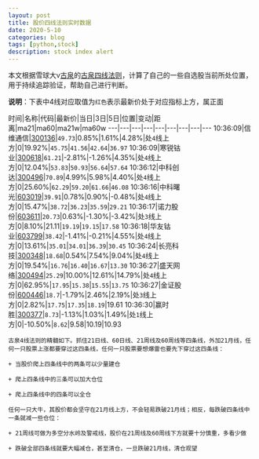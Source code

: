 ```yaml
---
layout: post
title: 股价四线法则实时数据
date: 2020-5-10
categories: blog
tags: [python,stock]
description: stock index alert
---
```



本文根据雪球大v[古泉](https://xueqiu.com/u/7148646888)的[古泉四线法则](https://xueqiu.com/7148646888/130498192)，计算了自己的一些自选股当前所处位置，用于持续追踪验证，帮助自己进行判断。

**说明**：下表中4线对应取值为`红色`表示最新价处于对应指标上方，属正面

时间|名称|代码|最新价|当日|3日|5日|位置|变动|距离|ma21|ma60|ma21w|ma60w
---|---|---|---|---|---|---|---|---
10:36:09|信维通信|[300136](https://xueqiu.com/S/SZ300136)|`49.73`|0.85%|1.61%|4.28%|处`4`线上方|0|19.92%|`45.75`|`41.56`|`42.64`|`36.97`
10:36:09|寒锐钴业|[300618](https://xueqiu.com/S/SZ300618)|`61.21`|-2.81%|-1.26%|4.35%|处`4`线上方|0|12.04%|`53.83`|`50.93`|`56.64`|`57.64`
10:36:12|中科创达|[300496](https://xueqiu.com/S/SZ300496)|`70.89`|4.99%|5.98%|4.40%|处`4`线上方|0|25.60%|`62.29`|`59.20`|`61.66`|`46.08`
10:36:16|中科曙光|[603019](https://xueqiu.com/S/SH603019)|`39.91`|0.78%|0.90%|-0.48%|处`4`线上方|0|15.47%|`38.72`|`36.23`|`35.59`|`29.21`
10:36:17|诺力股份|[603611](https://xueqiu.com/S/SH603611)|`20.73`|0.63%|-1.30%|-3.42%|处`3`线上方|0|8.10%|21.11|`19.19`|`19.15`|`17.58`
10:36:18|华友钴业|[603799](https://xueqiu.com/S/SH603799)|`38.42`|-1.41%|-0.21%|4.55%|处`4`线上方|0|13.61%|`35.01`|`34.01`|`36.39`|`30.45`
10:36:24|长亮科技|[300348](https://xueqiu.com/S/SZ300348)|`18.68`|0.54%|7.54%|9.04%|处`4`线上方|0|19.54%|`16.76`|`16.40`|`16.67`|`13.30`
10:36:27|盛天网络|[300494](https://xueqiu.com/S/SZ300494)|`25.29`|10.00%|12.61%|14.79%|处`4`线上方|0|62.95%|`17.95`|`15.38`|`15.55`|`13.75`
10:36:27|金证股份|[600446](https://xueqiu.com/S/SH600446)|`18.7`|-1.79%|2.46%|2.19%|处`3`线上方|0|2.82%|`17.75`|`17.35`|`18.19`|19.61
10:36:30|赢时胜|[300377](https://xueqiu.com/S/SZ300377)|`8.73`|-1.13%|1.03%|1.49%|处`1`线上方|0|-10.50%|`8.62`|9.58|10.19|10.93

```
古泉4线法则的精髓如下。抓住21日线、60日线、21周线及60周线等四条线，外加21月线，任何一只股票上涨都要穿过这四条线，任何一只股票要想爆雷也要先下穿过这四条线：

+ 当股价爬上四条线中的两条可以少量建仓

+ 爬上四条线中的三条可以加大仓位

+ 爬上四条线中的四条可以全仓

任何一只大牛，其股价都会坚守在21月线上方，不会轻易跌破21月线；相反，每跌破四条线中一条就减一些仓位：

+ 21周线可做为多空分水岭及警戒线，股价在21周线及60周线下方就要十分慎重，多看少做

+ 跌破全部四条线就要大幅减仓，甚至清仓，一旦跌破21月线，清仓观望
```